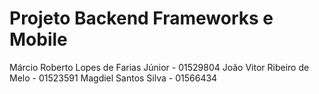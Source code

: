 # Projeto Backend Frameworks e Mobile

Márcio Roberto Lopes de Farias Júnior - 01529804
João Vitor Ribeiro de Melo - 01523591
Magdiel Santos Silva - 01566434

